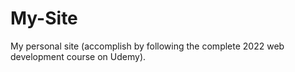 # My-Site
My personal site (accomplish by following the complete 2022 web development course on Udemy).
